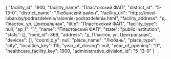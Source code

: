 {
    "facility_id": 1900,
    "facility_name": "Пластокский ФАП",
    "district_id": "5-13-0",
    "district_name": "Любанский район",
    "facility_url": "https:\/\/med-luban.by\/podrazdelenia\/raionnie-podrazdelenia.html",
    "facility_address": "д. Пласток, ул. Центральная",
    "title": "Пластокский ФАП",
    "facility_type": null,
    "ap_1": "1",
    "name": "Пластокский ФАП",
    "state": "public institution",
    "stats": [],
    "med_id": 369,
    "address": "д. Пласток, ул. Центральная",
    "devices": [],
    "coord_x_y": null,
    "place_name": "Любань",
    "place_type": "city",
    "localties_key": 115,
    "year_of_closing": null,
    "year_of_opening": "0",
    "healthcare_facility_key": 1900,
    "administrative_division_id": "5-13-0"
}